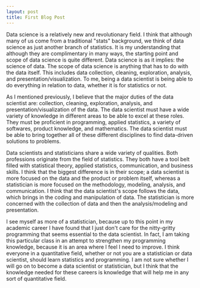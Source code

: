 ```yaml
---
layout: post
title: First Blog Post
---
```


Data science is a relatively new and revolutionary field. I think that although many of us come from a traditional "stats" background, we think of data science as just another branch of statistics. It is my understanding that although they are complimentary in many ways, the starting point and scope of data science is quite different. Data science is as it implies: the science of data. The scope of data science is anything that has to do with the data itself. This includes data collection, cleaning, exploration, analysis, and presentation/visualization. To me, being a data scientist is being able to do everything in relation to data, whether it is for statistics or not.

As I mentioned previously, I believe that the major duties of the data scientist are: collection, cleaning, exploration, analysis, and presentation/visualization of the data. The data scientist must have a wide variety of knowledge in different areas to be able to excel at these roles. They must be proficient in programming, applied statistics, a variety of softwares, product knowledge, and mathematics. The data scientist must be able to bring together all of these different disciplines to find data-driven solutions to problems.

Data scientists and statisticians share a wide variety of qualities. Both professions originate from the field of statistics. They both have a tool belt filled with statistical theory, applied statistics, communication, and business skills. I think that the biggest difference is in their scope; a data scientist is more focused on the data and the product or problem itself, whereas a statistician is more focused on the methodology, modeling, analysis, and communication. I think that the data scientist's scope follows the data, which brings in the coding and manipulation of data. The statistician is more concerned with the collection of data and then the analysis/modeling and presentation.

I see myself as more of a statistician, because up to this point in my academic career I have found that I just don't care for the nitty-gritty programming that seems essential to the data scientist. In fact, I am taking this particular class in an attempt to strengthen my programming knowledge, because it is an area where I feel I need to improve. I think everyone in a quantitative field, whether or not you are a statistician or data scientist, should learn statistics and programming. I am not sure whether I will go on to become a data scientist or statistician, but I think that the knowledge needed for these careers is knowledge that will help me in any sort of quantitative field.

